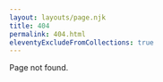 ```yaml
---
layout: layouts/page.njk
title: 404
permalink: 404.html
eleventyExcludeFromCollections: true
---
```


Page not found.
